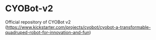 # CYOBot-v2
Official repository of CYOBot v2 (https://www.kickstarter.com/projects/cyobot/cyobot-a-transformable-quadruped-robot-for-innovation-and-fun)

